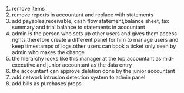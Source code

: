1. remove items
2. remove reports in accountant and replace with statements
3. add payables,receivable, cash flow statement,balance sheet, tax summary and trial balance to statements in accountant
4. admin is the person who sets up other users and gives them access rights therefore create a different panel for him to manage users and keep timestamps of logs.other users can book a ticket only seen by admin who makes the change
5. the hierarchy looks like this manager at the top,accountant as mid-executive and junior accountant as the data entry
6. the accountant can approve deletion done by the junior accountant
7. add network intrusion detection system to admin panel
8. add bills as purchases props


